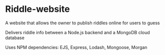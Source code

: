 # Riddle-website
A website that allows the owner to publish riddles online for users to guess

Delivers riddle info between a Node.js backend and a MongoDB cloud database

Uses NPM dependencies: EJS, Express, Lodash, Mongoose, Morgan
